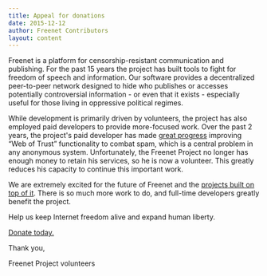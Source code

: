```yaml
---
title: Appeal for donations
date: 2015-12-12
author: Freenet Contributors
layout: content
---
```


Freenet is a platform for censorship-resistant communication and publishing. For the past 15 years the project has built tools to fight for freedom of speech and information.
Our software provides a decentralized peer-to-peer network designed to hide who publishes or accesses potentially controversial information - or even that it exists - especially useful for those living in oppressive political regimes.

While development is primarily driven by volunteers, the project has also employed paid developers to provide more-focused work.
Over the past 2 years, the project's paid developer has made [great progress][build18] improving “Web of Trust” functionality to combat spam, which is a central problem in any anonymous system.
Unfortunately, the Freenet Project no longer has enough money to retain his services, so he is now a volunteer.
This greatly reduces his capacity to continue this important work.

We are extremely excited for the future of Freenet and the [projects built on top of it][projects].
There is so much more work to do, and full-time developers greatly benefit the project.

Help us keep Internet freedom alive and expand human liberty.

[Donate today.](donate.html)

Thank you,

Freenet Project volunteers

[build18]: https://github.com/freenet/plugin-WebOfTrust/releases/tag/build0018
[projects]: https://wiki.freenetproject.org/Projects
